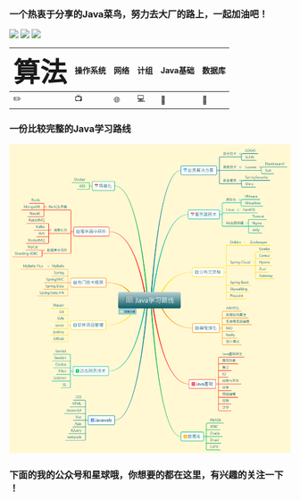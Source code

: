 ### 一个热衷于分享的Java菜鸟，努力去大厂的路上，一起加油吧！

![](https://img.shields.io/github/issues/kuangtf/JavaList)  ![](https://img.shields.io/github/forks/kuangtf/JavaList) ![](https://img.shields.io/github/stars/kuangtf/JavaList)


|    <font size=10>算法</font>   | 操作系统 | 网络                   | 计组       | Java基础 | 数据库 |
| --------- | -------- | ---------------------- | ---------- | -------- | ------ |
| :pencil2: | :tv:     | :globe_with_meridians: | :computer: | :pencil: | :date: |



### 一份比较完整的Java学习路线

![image](./assets/GitHubPage/Java学习路线.png)

### 下面的我的公众号和星球哦，你想要的都在这里，有兴趣的关注一下 ！

